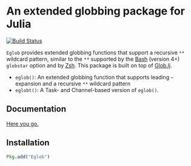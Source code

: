 # An extended globbing package for Julia

[![Build Status](https://travis-ci.org/bmc/Eglob.jl.svg?branch=master)](https://travis-ci.org/bmc/Eglob.jl)

`Eglob` provides extended globbing functions that support a recursive `**`
wildcard pattern, similar to the `**` supported by the
[Bash](https://www.gnu.org/software/bash/) (version 4+) `globstar` option
and by [Zsh](http://www.zsh.org/). This package is built on top of
[Glob.lj](https://github.com/vtjnash/Glob.jl).

* `eglob()`: An extended globbing function that supports leading `~` expansion
  and a recursive `**` wildcard pattern
* `eglobt()`: A Task- and Channel-based version of `eglob()`.

## Documentation

[Here you go.](http://software.clapper.org/Eglob.jl/)

## Installation

```julia
Pkg.add("Eglob")
```
